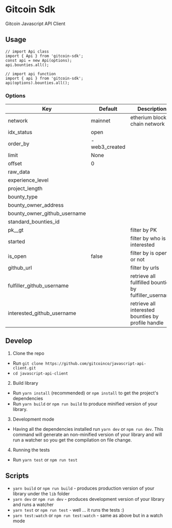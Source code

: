 # Gitcoin Sdk
Gitcoin Javascript API Client

## Usage

```
// import Api class
import { Api } from 'gitcoin-sdk';
const api = new Api(options);
api.bounties.all();

// import api function
import { api } from 'gitcoin-sdk';
api(options).bounties.all();
```

### Options

| Key | Default | Description
| --- | --- | ---
| network | mainnet | etherium block chain network
| idx_status | open | 
| order_by | -web3_created | 
| limit | None | 
| offset | 0 |
| raw_data |
| experience_level | 
| project_length | 
| bounty_type | 
| bounty_owner_address |
| bounty_owner_github_username |
| standard_bounties_id |
| pk__gt | | filter by PK
| started | | filter by who is interested
| is_open | false | filter by is open or not
| github_url | | filter by urls
| fulfiller_github_username | | retrieve all fullfilled bounties by fulfiller_username
| interested_github_username | | retrieve all interested bounties by profile handle


## Develop

1. Clone the repo
  * Run `git clone https://github.com/gitcoinco/javascript-api-client.git`
  * `cd javascript-api-client`
2. Build library
  * Run `yarn install` (recommended) or `npm install` to get the project's dependencies
  * Run `yarn build` or `npm run build` to produce minified version of your library.
3. Development mode
  * Having all the dependencies installed run `yarn dev` or `npm run dev`. This command will generate an non-minified version of your library and will run a watcher so you get the compilation on file change.
4. Running the tests
  * Run `yarn test` or `npm run test`

## Scripts

* `yarn build` or `npm run build` - produces production version of your library under the `lib` folder
* `yarn dev` or `npm run dev` - produces development version of your library and runs a watcher
* `yarn test` or `npm run test` - well ... it runs the tests :)
* `yarn test:watch` or `npm run test:watch` - same as above but in a watch mode